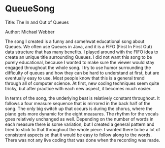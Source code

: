 # QueueSong
Title: The In and Out of Queues

Author: Michael Webber

The song I created is a funny and somehwat educational song about Queues. We often use Queues in Java, and it is a FIFO (First In First Out) data structure that has many benefits. I played around with the FIFO idea to create an unique title surrounding Queues. I did not want this song to be purely educational, because I wanted to make sure the viewer would stay engaged throughout the whole song. I try to use humor surrounding the difficulty of queues and how they can be hard to understand at first, but are eventually easy to use. Most people know that this is a general trend through all of computer science. At first, new coding techniques seem quite tricky, but after practice with each new aspect, it becomes much easier.

In terms of the song, the underlying beat is relatively constant throughout. It follows a four measure sequence that is mirrored in the back half of the song. The only big switch up that occurs is during the chorus, where the piano gets more dynamic for the eight measures. The rhythm for the vocals goes relatively unchanged as well. Depending on the number of words in each measure there is some variation, but I created a general pattern and tried to stick to that throughout the whole piece. I wanted there to be a lot of consistent aspects so that it would be easy to follow along to the words. There was not any live coding that was done when the recording was made.
